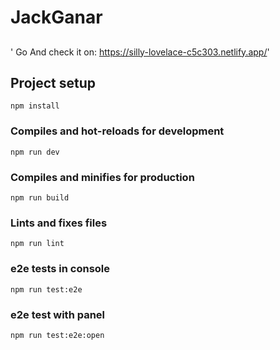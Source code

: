 # JackGanar

##

' Go And check it on: https://silly-lovelace-c5c303.netlify.app/'

## Project setup

```
npm install
```

### Compiles and hot-reloads for development

```
npm run dev
```

### Compiles and minifies for production

```
npm run build
```

### Lints and fixes files

```
npm run lint
```

### e2e tests in console

```
npm run test:e2e
```

### e2e test with panel

```
npm run test:e2e:open
```

